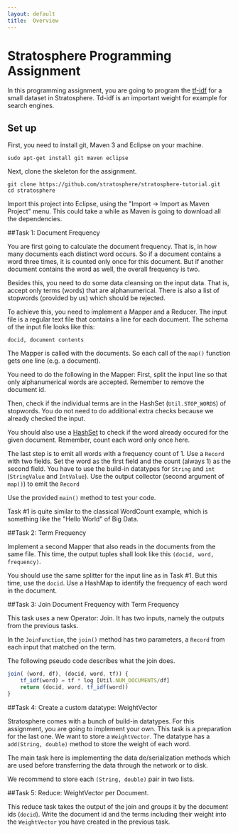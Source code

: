 ```yaml
---
layout:	default
title:  Overview
---
```


# Stratosphere Programming Assignment

In this programming assignment, you are going to program the [tf-idf](http://en.wikipedia.org/wiki/Tf%E2%80%93idf) for a small dataset in Stratosphere. Td-idf is an important weight for example for search engines.

## Set up

First, you need to install git, Maven 3 and Eclipse on your machine.

```
sudo apt-get install git maven eclipse
```

Next, clone the skeleton for the assignment.
```
git clone https://github.com/stratosphere/stratosphere-tutorial.git
cd stratosphere
```

Import this project into Eclipse, using the "Import -> Import as Maven Project" menu.
This could take a while as Maven is going to download all the dependencies.


##Task 1: Document Frequency

You are first going to calculate the document frequency. That is, in how many documents each distinct word occurs.
So if a document contains a word three times, it is counted only once for this document. But if another document contains the word as well, the overall frequency is two.

Besides this, you need to do some data cleansing on the input data. That is, accept only terms (words) that are alphanumerical. There is also a list of stopwords (provided by us) which should be rejected.

To achieve this, you need to implement a Mapper and a Reducer. The input file is a regular text file that contains a line for each document.
The schema of the input file looks like this:
```
docid, document contents
```
The Mapper is called with the documents. So each call of the `map()` function gets one line (e.g. a document).

You need to do the following in the Mapper: First, split the input line so that only alphanumerical words are accepted. Remember to remove the document id. 

Then, check if the individual terms are in the HashSet (`Util.STOP_WORDS`) of stopwords. You do not need to do additional extra checks because we already checked the input.

You should also use a [HashSet](http://docs.oracle.com/javase/7/docs/api/java/util/HashSet.html) to check if the word already occured for the given document. Remember, count each word only once here.

The last step is to emit all words with a frequency count of 1. Use a `Record` with two fields. Set the word as the first field and the count (always 1) as the second field.
You have to use the build-in datatypes for `String` and `int` (`StringValue` and `IntValue`).
Use the output collector (second argument of `map()`) to emit the `Record`


Use the provided `main()` method to test your code.


Task #1 is quite similar to the classical WordCount example, which is something like the "Hello World" of Big Data.

##Task 2: Term Frequency

Implement a second Mapper that also reads in the documents from the same file. 
This time, the output tuples shall look like this `(docid, word, frequency)`.

You should use the same splitter for the input line as in Task #1. But this time, use the `docid`. 
Use a HashMap to identify the frequency of each word in the document.


##Task 3: Join Document Frequency with Term Frequency

This task uses a new Operator: Join. It has two inputs, namely the outputs from the previous tasks.

In the `JoinFunction`, the `join()` method has two parameters, a `Record` from each input that matched on the term.

The following pseudo code describes what the join does.

```javascript
join( (word, df), (docid, word, tf)) {
	tf_idf(word) = tf * log [Util.NUM_DOCUMENTS/df]
	return (docid, word, tf_idf(word))
}
```


 
##Task 4: Create a custom datatype: WeightVector

Stratosphere comes with a bunch of build-in datatypes. For this assignment, you are going to implement your own. This task is a preparation for the last one. We want to store a `WeightVector`.
The datatype has a `add(String, double)` method to store the weight of each word.

The main task here is implementing the data de/serialization methods which are used before transferring the data through the network or to disk.

We recommend to store each `(String, double)` pair in two lists.


##Task 5: Reduce: WeightVector per Document.

This reduce task takes the output of the join and groups it by the document ids (`docid`).
Write the document id and the terms including their weight into the `WeightVector` you have created in the previous task.












